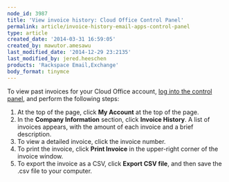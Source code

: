 ```yaml
---
node_id: 3987
title: 'View invoice history: Cloud Office Control Panel'
permalink: article/invoice-history-email-apps-control-panel
type: article
created_date: '2014-03-31 16:59:05'
created_by: mawutor.amesawu
last_modified_date: '2014-12-29 23:2135'
last_modified_by: jered.heeschen
products: 'Rackspace Email,Exchange'
body_format: tinymce
---
```


To view past invoices for your Cloud Office account, [log into the
control panel](https://cp.rackspace.com/), and perform the following
steps:

1.  At the top of the page, click **My Account** at the top of the page.
2.  In the **Company Information** section, click **Invoice History**. A
    list of invoices appears, with the amount of each invoice and a
    brief description.
3.  To view a detailed invoice, click the invoice number.
4.  To print the invoice, click **Print Invoice** in the upper-right
    corner of the invoice window.
5.  To export the invoice as a CSV, click **Export CSV file**, and then
    save the .csv file to your computer.



